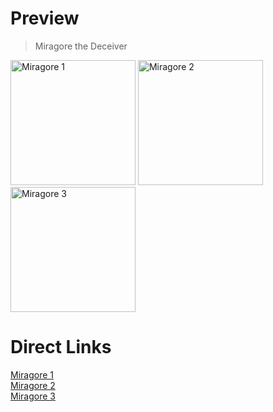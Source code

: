 # Preview

> Miragore the Deceiver

<img src="https://cdn.jsdelivr.net/gh/pjburnhill/heroquest@main/icons/characters/mage_miragore/mage_miragore_00001.png" alt="Miragore 1" width="200"/>

<img src="https://cdn.jsdelivr.net/gh/pjburnhill/heroquest@main/icons/characters/mage_miragore/mage_miragore_00002.png" alt="Miragore 2" width="200"/>

<img src="https://cdn.jsdelivr.net/gh/pjburnhill/heroquest@main/icons/characters/mage_miragore/mage_miragore_00003.png" alt="Miragore 3" width="200"/>

# Direct Links

[Miragore 1](https://cdn.jsdelivr.net/gh/pjburnhill/heroquest@main/icons/characters/mage_miragore/mage_miragore_00001.png)  
[Miragore 2](https://cdn.jsdelivr.net/gh/pjburnhill/heroquest@main/icons/characters/mage_miragore/mage_miragore_00002.png)  
[Miragore 3](https://cdn.jsdelivr.net/gh/pjburnhill/heroquest@main/icons/characters/mage_miragore/mage_miragore_00003.png)  
